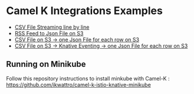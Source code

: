 # Camel K Integrations Examples

* [CSV File Streaming line by line](./csv-streaming)
* [RSS Feed to Json File on S3](./rss-feed-to-s3-json)
* [CSV File on S3 -> one Json File for each row on S3](./s3-to-s3)
* [CSV File on S3 -> Knative Eventing -> one Json File for each row on S3](./knative-eventing-example)

## Running on Minikube

Follow this repository instructions to install minkube with Camel-K : https://github.com/ikwattro/camel-k-istio-knative-minikube